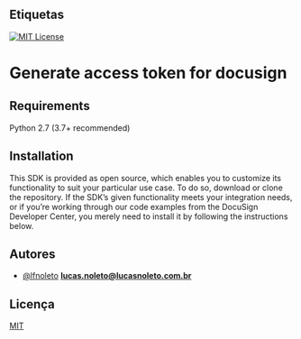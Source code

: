 
## Etiquetas



[![MIT License](https://img.shields.io/badge/License-MIT-green.svg)](https://choosealicense.com/licenses/mit/)

# Generate access token for docusign




## Requirements

Python 2.7 (3.7+ recommended)

 
## Installation

This SDK is provided as open source, which enables you to customize its functionality to suit your particular use case. To do so, download or clone the repository. If the SDK’s given functionality meets your integration needs, or if you’re working through our code examples from the DocuSign Developer Center, you merely need to install it by following the instructions below.
## Autores

- [@lfnoleto](https://www.github.com/lfnoleto) **lucas.noleto@lucasnoleto.com.br**



## Licença

[MIT](https://choosealicense.com/licenses/mit/)


